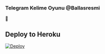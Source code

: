 ### Telegram Kelime Oyunu @Ballasresmi 
📝
## Deploy to Heroku

[![Deploy](https://www.herokucdn.com/deploy/button.svg)](https://heroku.com/deploy?template=https://github.com/ramoben200/kelimebot)
